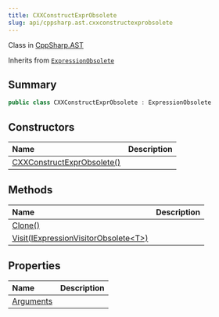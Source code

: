 ```yaml
---
title: CXXConstructExprObsolete
slug: api/cppsharp.ast.cxxconstructexprobsolete
---
```

Class in [CppSharp.AST](/api/cppsharp/ast)

Inherits from [`ExpressionObsolete`](/api/cppsharp/ast/expressionobsolete)

## Summary



```csharp
public class CXXConstructExprObsolete : ExpressionObsolete
```

## Constructors

|Name|Description|
|:---|:---|
|[CXXConstructExprObsolete\(\)](/api/cppsharp/ast/cxxconstructexprobsolete//ctor)||

## Methods

|Name|Description|
|:---|:---|
|[Clone\(\)](/api/cppsharp/ast/cxxconstructexprobsolete/clone)||
|[Visit\(IExpressionVisitorObsolete\<T\>\)](/api/cppsharp/ast/cxxconstructexprobsolete/visit)||

## Properties

|Name|Description|
|:---|:---|
|[Arguments](/api/cppsharp/ast/cxxconstructexprobsolete/arguments)||

